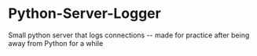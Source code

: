 # Python-Server-Logger
Small python server that logs connections -- made for practice after being away from Python for a while
